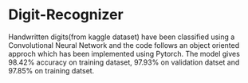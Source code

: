 # Digit-Recognizer
Handwritten digits(from kaggle dataset) have been classified using a Convolutional Neural Network and the code follows an object oriented approch which has been implemented using Pytorch. The model gives 98.42% accuracy on training dataset, 97.93% on validation datset and 97.85% on training datset. 
